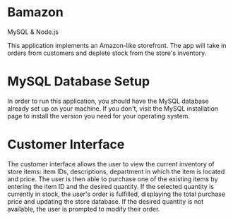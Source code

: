 # Bamazon
MySQL &amp; Node.js

This application implements an Amazon-like storefront. The app will take in orders from customers and deplete stock from the store's inventory. 

# MySQL Database Setup
In order to run this application, you should have the MySQL database already set up on your machine. 
If you don't, visit the MySQL installation page to install the version you need for your operating system.

# Customer Interface
The customer interface allows the user to view the current inventory of store items: 
item IDs, descriptions, department in which the item is located and price. The user is then able to purchase one of the existing items by entering the item ID and the desired quantity. 
If the selected quantity is currently in stock, the user's order is fulfilled, displaying the total purchase price and updating the store database. If the desired quantity is not available, the user is prompted to modify their order.








